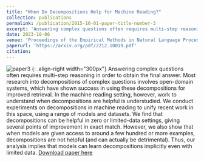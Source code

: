 ```yaml
---
title: "When Do Decompositions Help for Machine Reading?"
collection: publications
permalink: /publication/2015-10-01-paper-title-number-3
excerpt: 'Answering complex questions often requires multi-step reasoning in order to obtain the final answer. Most research into decompositions of complex questions involves open-domain systems, which have shown success in using these decompositions for improved retrieval. In the machine reading setting, however, work to understand when decompositions are helpful is understudied. We conduct experiments on decompositions in machine reading to unify recent work in this space, using a range of models and datasets. We find that decompositions can be helpful in zero or limited-data settings, giving several points of improvement in exact match. However, we also show that when models are given access to around a few hundred or more examples, decompositions are not helpful (and can actually be detrimental). Thus, our analysis implies that models can learn decompositions implicitly even with limited data.'
date: 2023-10-06
venue: 'Proceedings of the Empirical Methods in Natural Language Processing 2023'
paperurl: 'https://arxiv.org/pdf/2212.10019.pdf'
citation:
---
```

![paper3](https://weikangda.github.io/kangda.github.io/images/paper3.PNG) {: .align-right width="300px"}
Answering complex questions often requires multi-step reasoning in order to obtain the final answer. Most research into decompositions of complex questions involves open-domain systems, which have shown success in using these decompositions for improved retrieval. In the machine reading setting, however, work to understand when decompositions are helpful is understudied. We conduct experiments on decompositions in machine reading to unify recent work in this space, using a range of models and datasets. We find that decompositions can be helpful in zero or limited-data settings, giving several points of improvement in exact match. However, we also show that when models are given access to around a few hundred or more examples, decompositions are not helpful (and can actually be detrimental). Thus, our analysis implies that models can learn decompositions implicitly even with limited data.
[Download paper here](https://arxiv.org/pdf/2212.10019.pdf)